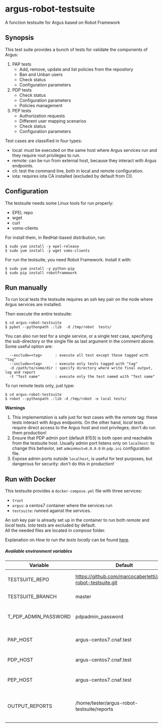 # argus-robot-testsuite

A function testsuite for Argus based on Robot Framework

## Synopsis

This test suite provides a bunch of tests for validate the components of Argus:

1. PAP tests
   * Add, remove, update and list policies from the repository
   * Ban and Unban users
   * Check status
   * Configuration parameters
2. PDP tests
   * Check status
   * Configuration parameters
   * Policies management
3. PEP tests
   * Authorization requests
   * Different user mapping scenarios
   * Check status
   * Configuration parameters

Test cases are classified in four types:

  * local: must be executed on the same host where Argus services run and they require root privileges to run.
  * remote: can be run from external host, because they interact with Argus endpoints.
  * cli: test the command line, both in local and remote configuration.
  * iota: requires iota CA installed (excluded by default from CI).



## Configuration
The testsuite needs some Linux tools for run properly:
 * EPEL repo
 * wget
 * curl
 * voms-clients

For install them, in RedHat-based distribution, run:

```console
$ sudo yum install -y epel-release
$ sudo yum install -y wget voms-clients
```

For run the testsuite, you need Robot Framework. Install it with:

```console
$ sudo yum install -y python-pip
$ sudo pip install robotframework
```

## Run manually
To run local tests the testsuite requires an ssh key pair on the node where Argus services are installed.

Then execute the entire testsuite:

```console
$ cd argus-robot-testsuite
$ pybot --pythonpath .:lib  -d /tmp/robot  tests/
```
You can also run test for a single service, or a single test case, specifying the sub-directory or the single file as last argument in the comment above.
Some useful option are:

```
  --exclude=<tag>      : execute all test except those tagged with "tag"
  --include=<tag>      : execute only tests tagged with "tag"
  -d /path/to/some/dir : specify directory where write final output, log and report
  -t "Test name"       : execute only the test named with "Test name"
```

To run remote tests only, just type:

```console
$ cd argus-robot-testsuite
$ robot --pythonpath .:lib -d /tmp/robot -e local tests/
```
**Warnings**

1. This implementation is safe just for test cases with the _remote_ tag: these tests interact with Argus endpoints. On the other hand, _local_ tests require direct access to the Argus host and root privileges; don't do run them production!
2. Ensure that PDP admin port (default 8153) is both open and reachable from the testsuite host. Usually admin port listens only on `localhost`: to change this behavior, set `adminHost=0.0.0.0` in `pdp.ini` configuration file.
3. Expose admin ports outside `localhost`, is useful for test purposes, but dangerous for security: don't do this in production!

## Run with Docker
This testsuite provides a `docker-compose.yml` file with three services:
* `trust`
* `argus`: a centos7 container where the services run
* `testsuite`: runned against the services.
  
An ssh key pair is already set up in the container to run both *remote* and *local* tests. *Iota* tests are excluded by default.  
All the needed files are located in _compose_ folder.

Explanation on *How to run the tests locally* can be found [here](compose/README.md).


##### Available environment variables

| Variable             | Default                                                      | Meaning |
| -------------------- | ------------------------------------------------------------ | ------- |
| TESTSUITE_REPO       | https://github.com/marcocaberletti/argus-robot-testsuite.git | Repository hosting testsuite code |
| TESTSUITE_BRANCH     | master                                                       | Git branch to checkout |
| T_PDP_ADMIN_PASSWORD | pdpadmin_password                                            | Password use to communicate to PDP admin service |
| PAP_HOST             | argus-centos7.cnaf.test                                       | Argus PAP service hostname |
| PDP_HOST             | argus-centos7.cnaf.test                                       | Argus PDP service hostname |
| PEP_HOST             | argus-centos7.cnaf.test                                       | Argus PEP service hostname |
| OUTPUT_REPORTS       | /home/tester/argus-robot-testsuite/reports                   | Directory where RobotFramework save execution report and tests outputs |

